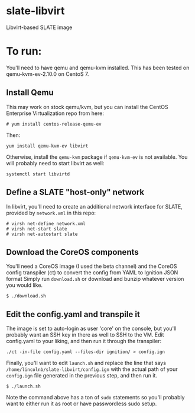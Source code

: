 # slate-libvirt
Libvirt-based SLATE image 

# To run:
You'll need to have qemu and qemu-kvm installed. This has been tested on qemu-kvm-ev-2.10.0 on CentoS 7.

## Install Qemu
This may work on stock qemu/kvm, but you can install the CentOS Enterprise Virtualization repo from here:
```
# yum install centos-release-qemu-ev
```

Then:
```
yum install qemu-kvm-ev libvirt
```

Otherwise, install the `qemu-kvm` package if `qemu-kvm-ev` is not available. You will probably need to start libvirt as well:
```
systemctl start libvirtd
```

## Define a SLATE "host-only" network
In libvirt, you'll need to create an additional network interface for SLATE, provided by `network.xml` in this repo:
```
# virsh net-define network.xml
# virsh net-start slate
# virsh net-autostart slate
```

## Download the CoreOS components
You'll need a CoreOS image (I used the beta channel) and the CoreOS config transpiler (ct) to convert the config from YAML to Ignition JSON format
Simply run `download.sh` or download and bunzip whatever version you would like.
```
$ ./download.sh
````

## Edit the config.yaml and transpile it
The image is set to auto-login as user 'core' on the console, but you'll probably want an SSH key in there as well to SSH to the VM.
Edit config.yaml to your liking, and then run it through the transpiler:
```
./ct -in-file config.yaml --files-dir ignition/ > config.ign
```

Finally, you'll want to edit `launch.sh` and replace the line that says `/home/lincolnb/slate-libvirt/config.ign` with the actual path of your `config.ign` file generated in the previous step, and then run it.
```
$ ./launch.sh
```

Note the command above has a ton of `sudo` statements so you'll probably want to either run it as root or have passwordless sudo setup.
